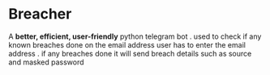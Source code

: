                                                                       
# Breacher 

A **better, efficient, user-friendly** python telegram bot . used to check if any known breaches done on the email address
user has to enter the email address . if any breaches done it will send breach details such as source and masked password










